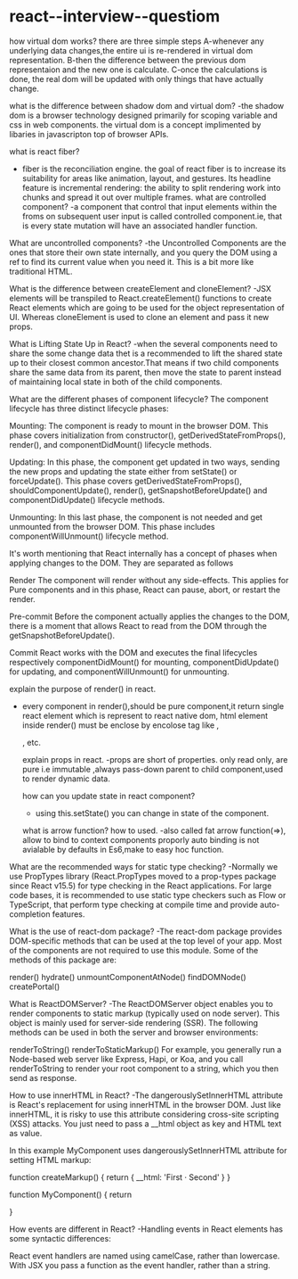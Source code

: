 # react--interview--questiom
how virtual dom works? 
there are three simple steps 
A-whenever any underlying data changes,the entire ui is re-rendered in virtual dom representation.
B-then the difference between the previous dom representaion and the new one is calculate.
C-once the calculations is done, the real dom will be updated with only things that have actually change.

what is the difference between shadow dom and virtual dom?
-the shadow dom is a browser technology designed primarily for scoping variable and css in web components. the virtual dom is a concept implimented by libaries in javascripton top of browser APIs.

what is react fiber?
-  fiber is  the reconciliation engine. the goal of react fiber is  to increase its suitability for areas like animation, layout, and gestures. Its headline feature is incremental rendering: the ability to split rendering work into chunks and spread it out over multiple frames.
what are controlled component?
-a component that control that input elements within the froms on subsequent user input is called controlled component.ie,
that is every state mutation will have an associated handler function.

What are uncontrolled components?
-the Uncontrolled Components are the ones that store their own state internally, and you query the DOM using a ref to find its current value when you need it. This is a bit more like traditional HTML.

What is the difference between createElement and cloneElement?
-JSX elements will be transpiled to React.createElement() functions to create React elements which are going to be used for the object representation of UI. Whereas cloneElement is used to clone an element and pass it new props.

What is Lifting State Up in React?
-when the several components need to share the some change data thet is a recommended to lift the shared state up to their closest common ancestor.That means if two child components share the same data from its parent, then move the state to parent instead of maintaining local state in both of the child components.

What are the different phases of component lifecycle?
The component lifecycle has three distinct lifecycle phases:

Mounting: The component is ready to mount in the browser DOM. This phase covers initialization from constructor(), getDerivedStateFromProps(), render(), and componentDidMount() lifecycle methods.

Updating: In this phase, the component get updated in two ways, sending the new props and updating the state either from setState() or forceUpdate(). This phase covers getDerivedStateFromProps(), shouldComponentUpdate(), render(), getSnapshotBeforeUpdate() and componentDidUpdate() lifecycle methods.

Unmounting: In this last phase, the component is not needed and get unmounted from the browser DOM. This phase includes componentWillUnmount() lifecycle method.

It's worth mentioning that React internally has a concept of phases when applying changes to the DOM. They are separated as follows

Render The component will render without any side-effects. This applies for Pure components and in this phase, React can pause, abort, or restart the render.

Pre-commit Before the component actually applies the changes to the DOM, there is a moment that allows React to read from the DOM through the getSnapshotBeforeUpdate().

Commit React works with the DOM and executes the final lifecycles respectively componentDidMount() for mounting, componentDidUpdate() for updating, and componentWillUnmount() for unmounting.

 explain the purpose of render() in react.
- every component in render(),should be pure component,it return  single react element which is represent to react native dom, html element inside render() must be enclose by encolose tag like <from>,<div> ,<grou> etc.
  
  explain props in react.
  -props are short of properties. only read only, are pure i.e immutable ,always pass-down parent to child component,used to render dynamic data.
  
  how can you update state in react component?
  - using this.setState() you can change in state of the component.
  
  what is arrow function? how to used.
  -also called fat arrow function(=>), allow to bind to context components proporly auto binding is not avialable by defaults in Es6,make to easy hoc function.

What are the recommended ways for static type checking?
-Normally we use PropTypes library (React.PropTypes moved to a prop-types package since React v15.5) for type checking in the React applications. For large code bases, it is recommended to use static type checkers such as Flow or TypeScript, that perform type checking at compile time and provide auto-completion features.

What is the use of react-dom package?
-The react-dom package provides DOM-specific methods that can be used at the top level of your app. Most of the components are not required to use this module. Some of the methods of this package are:

render()
hydrate()
unmountComponentAtNode()
findDOMNode()
createPortal()

What is ReactDOMServer?
-The ReactDOMServer object enables you to render components to static markup (typically used on node server). This object is mainly used for server-side rendering (SSR). The following methods can be used in both the server and browser environments:

renderToString()
renderToStaticMarkup()
For example, you generally run a Node-based web server like Express, Hapi, or Koa, and you call renderToString to render your root component to a string, which you then send as response.

How to use innerHTML in React?
-The dangerouslySetInnerHTML attribute is React's replacement for using innerHTML in the browser DOM. Just like innerHTML, it is risky to use this attribute considering cross-site scripting (XSS) attacks. You just need to pass a __html object as key and HTML text as value.

In this example MyComponent uses dangerouslySetInnerHTML attribute for setting HTML markup:

function createMarkup() {
  return { __html: 'First &middot; Second' }
}

function MyComponent() {
  return <div dangerouslySetInnerHTML={createMarkup()} />
}

How events are different in React?
-Handling events in React elements has some syntactic differences:

React event handlers are named using camelCase, rather than lowercase.
With JSX you pass a function as the event handler, rather than a string.


